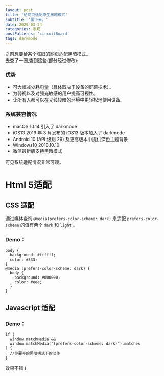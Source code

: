 ```yaml
---
layout: post
title: '给网页适配原生黑暗模式'
subtitle: '黑下来。'
date: 2020-03-24
categories: 发现
postPatterns: 'circuitBoard'
tags: darkmode
---
```

之前想要给某个陈旧的网页适配黑暗模式…  
去查了一圈,查到这些(部分经过修改):

### 优势

* 可大幅减少耗电量（具体取决于设备的屏幕技术）。
* 为弱视以及对强光敏感的用户提高可视性。
* 让所有人都可以在光线较暗的环境中更轻松地使用设备。

### 系统兼容情况

* macOS 10.14 引入了 darkmode
* iOS13 2019 年 3 月发布的 iOS13 版本加入了 darkmode
* Android 10 (API 级别 29) 及更高版本中提供深色主题背景
* Windows10 2018.10.10
* 微信最新版支持黑暗模式

可见系统适配情况非常可观。

# Html 5适配

## CSS 适配

通过媒体查询 `@media(prefers-color-scheme: dark)` 来适配  `prefers-color-scheme`  的值有两个  `dark`  和  `light`  。

### Demo：

```
body {
  background: #ffffff;
  color: #333;
}
@media (prefers-color-scheme: dark) {
  body {
    background: #000000;
    color: #eee;
  }
}
```

## Javascript 适配

### Demo：

```
if (
  window.matchMedia &&
  window.matchMedia("(prefers-color-scheme: dark)").matches
) {
  //你要写的黑暗模式下的动作
}
```

效果不错 (